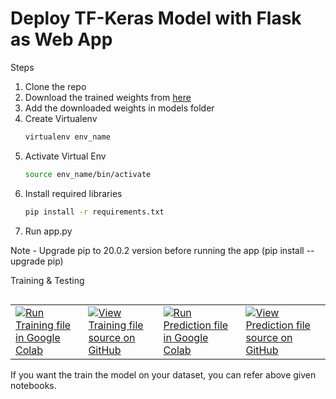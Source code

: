 # Deploy TF-Keras Model with Flask as Web App

Steps 


1. Clone the repo
2. Download the trained weights from [here](https://drive.google.com/file/d/1vDk5TbaXylcjbaxpH6YTyknOQV01C2_3/view?usp=sharing)
3. Add the downloaded weights in models folder
4. Create Virtualenv
   ```bash
   virtualenv env_name
   ```
5. Activate Virtual Env
   ```bash
   source env_name/bin/activate
   ```
6. Install required libraries
   ```bash
   pip install -r requirements.txt
   ```
7. Run app.py

Note - Upgrade pip to 20.0.2 version before running the app (pip install --upgrade pip)


Training & Testing

<table class="tfo-notebook-buttons" align="left">
  <td>
    <a target="_blank" href="https://colab.research.google.com/github.com/omkarmohanjoshi/Brain_Tumor_Classification/blob/master/brain_tumor_classification_training.ipynb"><img src="https://www.tensorflow.org/images/colab_logo_32px.png" />Run Training file in Google Colab</a>
  </td>
  <td>
    <a target="_blank" href="https://github.com/omkarmohanjoshi/Brain_Tumor_Classification/blob/master/brain_tumor_classification_training.ipynb"><img src="https://www.tensorflow.org/images/GitHub-Mark-32px.png" />View Training file source on GitHub</a>
  </td>
  <td>
    <a target="_blank" href="https://colab.research.google.com/github.com/omkarmohanjoshi/Brain_Tumor_Classification/blob/master/brain_tumor_classification_prediction.ipynb"><img src="https://www.tensorflow.org/images/colab_logo_32px.png" />Run Prediction file in Google Colab</a>
  </td>
  <td>
    <a target="_blank" href="https://github.com/omkarmohanjoshi/Brain_Tumor_Classification/blob/master/brain_tumor_classification_prediction.ipynb"><img src="https://www.tensorflow.org/images/GitHub-Mark-32px.png" />View Prediction file source on GitHub</a>
  </td>
</table>

If you want the train the model on your dataset, you can refer above given notebooks.


   
